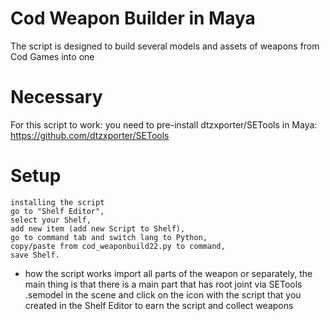 # Cod Weapon Builder in Maya
The script is designed to build several models and assets of weapons from Cod Games into one


# Necessary
For this script to work:
you need to pre-install dtzxporter/SETools in Maya: 
https://github.com/dtzxporter/SETools

# Setup
```
installing the script
go to "Shelf Editor",
select your Shelf,
add new item (add new Script to Shelf),
go to command tab and switch lang to Python, 
copy/paste from cod_weaponbuild22.py to command,
save Shelf.
```



* how the script works
import all parts of the weapon or separately, the main thing is that there is a main part that has root joint
via SETools .semodel in the scene
and click on the icon with the script that you created in the Shelf Editor to earn the script and collect weapons

